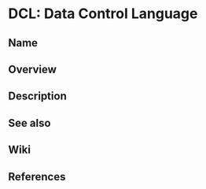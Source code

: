 # DCL: Data Control Language

## Name

## Overview

## Description

## See also

## Wiki

## References
